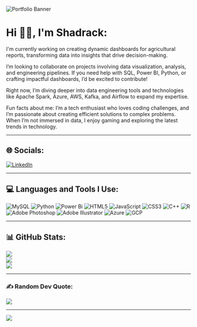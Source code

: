 
![Portfolio Banner](https://drive.google.com/uc?export=view&id=13lNj_4ZBjaDiRZuyRrPVI6lTP-lyvMcS)
# Hi 👋🏽, I'm Shadrack:
I'm currently working on creating dynamic dashboards for agricultural reports, transforming data into insights that drive decision-making.

I’m looking to collaborate on projects involving data visualization, analysis, and engineering pipelines. If you need help with SQL, Power BI, Python, or crafting impactful dashboards, I’d be excited to contribute!

Right now, I’m diving deeper into data engineering tools and technologies like Apache Spark, Azure, AWS, Kafka, and Airflow to expand my expertise.

Fun facts about me: I’m a tech enthusiast who loves coding challenges, and I’m passionate about creating efficient solutions to complex problems. When I’m not immersed in data, I enjoy gaming and exploring the latest trends in technology.

---



## 🌐 Socials:
[![LinkedIn](https://img.shields.io/badge/LinkedIn-%230077B5.svg?logo=linkedin&logoColor=white)](https://linkedin.com/in/shadrack-kumi-)

---

## 💻 Languages and Tools I Use:
![MySQL](https://img.shields.io/badge/mysql-4479A1.svg?style=for-the-badge&logo=mysql&logoColor=white)
![Python](https://img.shields.io/badge/python-%2314354C.svg?style=for-the-badge&logo=python&logoColor=white)
![Power Bi](https://img.shields.io/badge/power_bi-F2C811?style=for-the-badge&logo=powerbi&logoColor=black)
![HTML5](https://img.shields.io/badge/html5-%23E34F26.svg?style=for-the-badge&logo=html5&logoColor=white)
![JavaScript](https://img.shields.io/badge/javascript-%23323330.svg?style=for-the-badge&logo=javascript&logoColor=%23F7DF1E)
![CSS3](https://img.shields.io/badge/css3-%231572B6.svg?style=for-the-badge&logo=css3&logoColor=white)
![C++](https://img.shields.io/badge/c++-%2300599C.svg?style=for-the-badge&logo=c%2B%2B&logoColor=white)
![R](https://img.shields.io/badge/r-%23276DC3.svg?style=for-the-badge&logo=r&logoColor=white)
![Adobe Photoshop](https://img.shields.io/badge/adobe%20photoshop-%23FF0000.svg?style=for-the-badge&logo=adobephotoshop&logoColor=white)
![Adobe Illustrator](https://img.shields.io/badge/adobe%20illustrator-%23FF9A00.svg?style=for-the-badge&logo=adobeillustrator&logoColor=white)
![Azure](https://img.shields.io/badge/azure-%230072C6.svg?style=for-the-badge&logo=microsoftazure&logoColor=white)
![GCP](https://img.shields.io/badge/GCP-%23009CDE.svg?style=for-the-badge&logo=googlecloud&logoColor=white)

---

## 📊 GitHub Stats:
![](https://github-readme-stats.vercel.app/api?username=Shadrackkumi07&theme=dark&hide_border=true&include_all_commits=false&count_private=false)<br>
![](https://github-readme-streak-stats.herokuapp.com/?user=Shadrackkumi07&theme=dark&hide_border=true)<br>
![](https://github-readme-stats.vercel.app/api/top-langs/?username=Shadrackkumi07&theme=dark&hide_border=true&include_all_commits=false&count_private=false&layout=compact)

---

### ✍️ Random Dev Quote:
![](https://quotes-github-readme.vercel.app/api?type=horizontal&theme=radical)

---

[![](https://visitcount.itsvg.in/api?id=Shadrackkumi07&icon=0&color=0)](https://visitcount.itsvg.in)

<!-- Proudly created with GPRM ( https://gprm.itsvg.in ) -->
